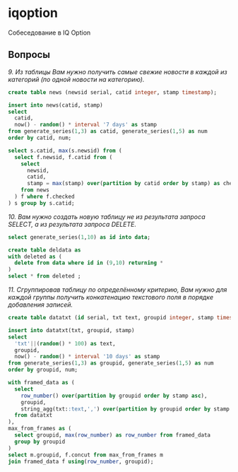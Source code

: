 # iqoption
Собеседование в IQ Option

## Вопросы
*9. Из таблицы Вам нужно получить самые свежие новости в каждой из категорий (по одной новости
на категорию).*
```sql
create table news (newsid serial, catid integer, stamp timestamp);

insert into news(catid, stamp)
select 
  catid, 
  now() - random() * interval '7 days' as stamp 
from generate_series(1,3) as catid, generate_series(1,5) as num
order by catid, num;

select s.catid, max(s.newsid) from (
  select f.newsid, f.catid from (
    select 
      newsid, 
      catid, 
      stamp = max(stamp) over(partition by catid order by stamp) as checked 
    from news
  ) f where f.checked
) s group by s.catid;
```

*10. Вам нужно создать новую таблицу не из результата запроса SELECT, а из результата запроса
DELETE.*
```sql
select generate_series(1,10) as id into data;

create table deldata as
with deleted as (
  delete from data where id in (9,10) returning *
)
select * from deleted ;
```

*11. Сгруппировав таблицу по определённому критерию, Вам нужно для каждой группы получить
конкатенацию текстового поля в порядке добавления записей.*
```sql
create table datatxt (id serial, txt text, groupid integer, stamp timestamp);

insert into datatxt(txt, groupid, stamp)
select 
  'txt'||(random() * 100) as text, 
  groupid, 
  now() - random() * interval '10 days' as stamp 
from generate_series(1,3) as groupid, generate_series(1,5) as num
order by groupid, num;

with framed_data as (
  select
    row_number() over(partition by groupid order by stamp asc),
    groupid,
    string_agg(txt::text,',') over(partition by groupid order by stamp asc) as concut
  from datatxt
),
max_from_frames as (
  select groupid, max(row_number) as row_number from framed_data
  group by groupid
)
select m.groupid, f.concut from max_from_frames m
join framed_data f using(row_number, groupid);
```
